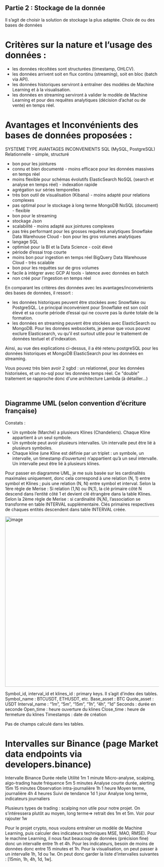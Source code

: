 ## Partie 2 : Stockage de la donnée
Il s’agit de choisir la solution de stockage la plus adaptée.
Choix de ou des bases de données

# Critères sur la nature et l’usage des données : 
- les données récoltées sont structurées (timestamp, OHLCV).
- les données arrivent soit en flux continu (streaming), soit en bloc (batch via API).
- les données historiques serviront à entraîner des modèles de Machine Learning et à la visualisation.
- les données en streaming serviront à valider le modèle de Machine Learning et pour des requêtes analytiques (décision d’achat ou de vente) en temps réel.

# Avantages et Inconvénients des bases de données proposées : 
SYSTEME	TYPE	AVANTAGES	INCONVENIENTS
SQL (MySQL, PostgreSQL)	Relationnelle	- simple, structuré
- bon pour les jointures
- connu et bien documenté	- moins efficace pour les données massives en temps réel
- moins flexible pour schémas évolutifs
ElasticSearch	NoSQL (search et analyse en temps réel)	- indexation rapide
- agrégation sur séries temporelles
- très bon outil de visualisation (Kibana)	- moins adapté pour relations complexes
- pas optimal pour le stockage à long terme
MongoDB	NoSQL (document)	- flexible
- bon pour le streaming 
- stockage Json
- scalabilité	- moins adapté aux jointures complexes
- pas très performant pour les grosses requêtes analytiques
Snowflake	Data Warehouse Cloud	- bon pour les gros volumes analytiques
- langage SQL
- optimisé pour la BI et la Data Science	- coût élevé
- période d’essai trop courte
- moins bon pour ingestion en temps réel
BigQuery	Data Warehouse Cloud	- très scalable
- bon pour les requêtes sur de gros volumes
- facile à intégrer avec GCP AI tools	- latence avec données en batch
- non créé pour l’ingestion en temps réel





En comparant les critères des données avec les avantages/inconvénients des bases de données, il ressort : 
- les données historiques peuvent être stockées avec Snowflake ou PostgreSQL.
Le principal inconvénient pour Snowflake est son coût élevé et sa courte période d’essai qui ne couvre pas la durée totale de la formation.
- les données en streaming peuvent être stockées avec ElasticSearch ou MongoDB. 
Pour les données websockets, je pense que vous pouvez exclure Elasticsearch, vu qu'il est surtout utile pour le traitement de données textuel et d'indexation. 

Ainsi, au vue des explications ci-dessus, il a été retenu postgreSQL pour les données historiques et MongoDB ElasticSearch pour les données en streaming.

Vous pouvez très bien avoir 2 sgbd : un relationnel, pour les données historisées, et un no-sql pour les données temps réel. Ce "double" traitement se rapproche donc d'une architecture Lambda (à détailler…)







 
## Diagramme UML (selon convention d’écriture française)

Constats : 
- Un symbole (Marché) a plusieurs Klines (Chandeliers). Chaque Kline appartient à un seul symbole.
- Un symbole peut avoir plusieurs intervalles. Un intervalle peut être lié à plusieurs symboles.
- Chaque kline (une Kline est définie par un triplet : un symbole, un intervalle, un timestamp d’ouverture) n’appartient qu’à un seul intervalle. Un intervalle peut être lié à plusieurs klines.

Pour passer en diagramme UML, je me suis basée sur les cardinalités maximales uniquement, donc cela correspond à une relation (N, 1) entre symbol et Klines ; puis une relation (N, N) entre symbol et interval.
Selon la 1ère règle de Merise : Si relation (1,N) ou (N,1), la clé primaire côté N descend dans l’entité côté 1 et devient clé étrangère dans la table Klines.
Selon la 2ème règle de Merise : si cardinalité (N,N), l’association se transforme en table INTERVAL supplémentaire. Clés primaires respectives de chaques entités descendent dans table INTERVAL créée. 

 <img width="873" height="557" alt="image" src="https://github.com/user-attachments/assets/98a1b4f7-cde7-42fd-bf2a-5535913a7b27" />


Symbol_id, interval_id et klines_id : primary keys. Il s’agit d’index des tables.
Symbol_name : BTCUSDT, ETHUSDT, etc.
Base_asset : BTC
Quote_asset : USDT
Interval_name : “1m”, “5m”, “15m”, “1h”, “4h”, “1d”
Seconds : durée en seconde
Open_time : heure ouverture du klines
Close_time : heure de fermeture du klines
Timestamps : date de création

Pas de champs calculé dans les tables.


# Intervalles sur Binance (page Market data endpoints via developers.binance)
Intervalle Binance	Durée réelle	Utilité
1m			1 minute	Micro-analyse, scalping, algo-trading haute fréquence
5m			5 minutes	Analyse courte durée, alerting
15m			15 minutes	Observation intra-journalière
1h			1 heure		Moyen terme, journalière
4h			4 heures	Suivi de tendance
1d			1 jour		Analyse long terme, indicateurs journaliers

Plusieurs types de trading : scalping non utile pour notre projet. On s’intéressera plutôt au moyen, long terme=> retrait des 1m et 5m. Voir pour rajouter 1w

Pour le projet crypto, nous voulons entraîner un modèle de Machine Learning, puis calculer des indicateurs techniques  MSE, MAO, RMSE).
Pour le machine Learning, il nous faut beaucoup de données (précision fine) donc un intervalle entre 1h et 4h.
Pour les indicateurs, besoin de moins de données donc entre 15 minutes et 1h.
Pour la visualisation, on peut passer à un intervalle 1h, 1d ou 1w.
On peut donc garder la liste d’intervalles suivantes : [15min, 1h, 4h, 1d, 1w].


